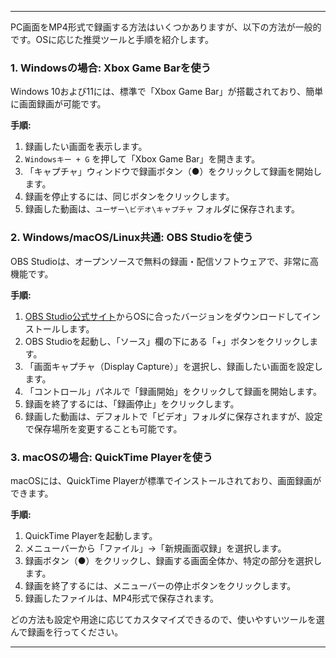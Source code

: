 
---

PC画面をMP4形式で録画する方法はいくつかありますが、以下の方法が一般的です。OSに応じた推奨ツールと手順を紹介します。

### 1. **Windowsの場合: Xbox Game Barを使う**

Windows 10および11には、標準で「Xbox Game Bar」が搭載されており、簡単に画面録画が可能です。

**手順:**
1. 録画したい画面を表示します。
2. `Windowsキー + G` を押して「Xbox Game Bar」を開きます。
3. 「キャプチャ」ウィンドウで録画ボタン（●）をクリックして録画を開始します。
4. 録画を停止するには、同じボタンをクリックします。
5. 録画した動画は、`ユーザー\ビデオ\キャプチャ` フォルダに保存されます。

### 2. **Windows/macOS/Linux共通: OBS Studioを使う**

OBS Studioは、オープンソースで無料の録画・配信ソフトウェアで、非常に高機能です。

**手順:**
1. [OBS Studio公式サイト](https://obsproject.com/)からOSに合ったバージョンをダウンロードしてインストールします。
2. OBS Studioを起動し、「ソース」欄の下にある「+」ボタンをクリックします。
3. 「画面キャプチャ（Display Capture）」を選択し、録画したい画面を設定します。
4. 「コントロール」パネルで「録画開始」をクリックして録画を開始します。
5. 録画を終了するには、「録画停止」をクリックします。
6. 録画した動画は、デフォルトで「ビデオ」フォルダに保存されますが、設定で保存場所を変更することも可能です。

### 3. **macOSの場合: QuickTime Playerを使う**

macOSには、QuickTime Playerが標準でインストールされており、画面録画ができます。

**手順:**
1. QuickTime Playerを起動します。
2. メニューバーから「ファイル」→「新規画面収録」を選択します。
3. 録画ボタン（●）をクリックし、録画する画面全体か、特定の部分を選択します。
4. 録画を終了するには、メニューバーの停止ボタンをクリックします。
5. 録画したファイルは、MP4形式で保存されます。

どの方法も設定や用途に応じてカスタマイズできるので、使いやすいツールを選んで録画を行ってください。

---
